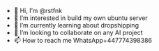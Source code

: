 - 👋 Hi, I’m @rstfnk
- 👀 I’m interested in build my own ubuntu server
- 🌱 I’m currently learning about dropshipping
- 💞️ I’m looking to collaborate on any AI project
- 📫 How to reach me WhatsApp+447774398386

<!---
rstfnk/rstfnk is a ✨ special ✨ repository because its `README.md` (this file) appears on your GitHub profile.
You can click the Preview link to take a look at your changes.
--->

